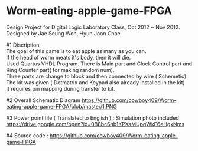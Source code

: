 # Worm-eating-apple-game-FPGA

Design Project for Digital Logic Laboratory Class, Oct 2012 ~ Nov 2012.  
Designed by Jae Seung Won, Hyun Joon Chae

#1 Discription  
 The goal of this game is to eat apple as many as you can.  
 If the head of worm meats it's body, then it will die.  
 Used Quartus VHDL Program.
 There is Main part and Clock Control part and Ring Counter part( for making random num).  
 Three parts are change to block and then connected by wire ( Schemetic)  
 The kit was given ( Dotmatrix and Keypad also already installed in the kit)  
 It requires pin mapping during transfer to kit.  

#2 Overall Schematic Diagram
https://github.com/cowboy409/Worm-eating-apple-game-FPGA/blob/master/1.PNG

#3 Power point file ( Translated to English ) : Simulation photo included
https://drive.google.com/open?id=0B8bc6hb1KPXaMUpqWkF6eHgxNms

#4 Source code :
https://github.com/cowboy409/Worm-eating-apple-game-FPGA
